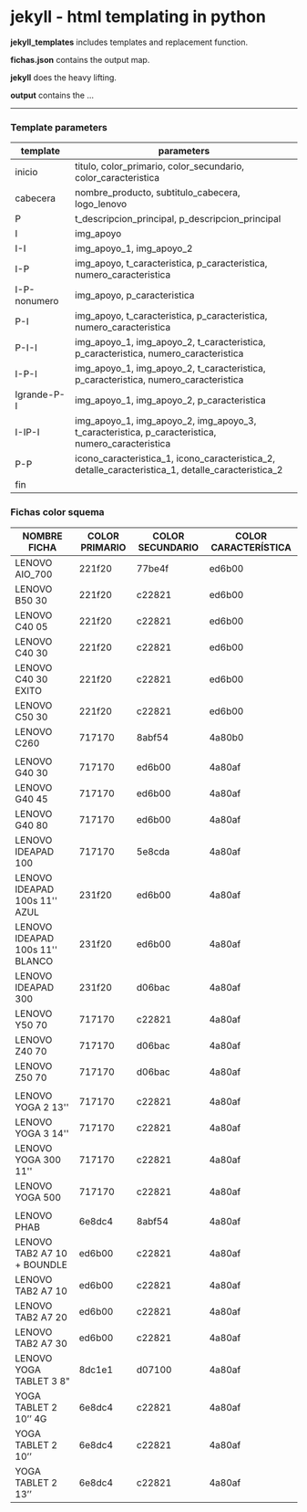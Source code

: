 # jekyll - html templating in python

**jekyll_templates** includes templates and replacement function.

**fichas.json** contains the output map.

**jekyll** does the heavy lifting.

**output** contains the ...

---

### Template parameters

| template     | parameters                                                                                         |
|--------------|----------------------------------------------------------------------------------------------------|
| inicio       | titulo, color_primario, color_secundario, color_caracteristica                                     |
| cabecera     | nombre_producto, subtitulo_cabecera, logo_lenovo                                                   |
| P            | t_descripcion_principal, p_descripcion_principal                                                   |
| I            | img_apoyo                                                                                          |
| I-I          | img_apoyo_1, img_apoyo_2                                                                           |
| I-P          | img_apoyo, t_caracteristica, p_caracteristica, numero_caracteristica                               |
| I-P-nonumero | img_apoyo, p_caracteristica                                                                        |
| P-I          | img_apoyo, t_caracteristica, p_caracteristica, numero_caracteristica                               |
| P-I-I        | img_apoyo_1, img_apoyo_2, t_caracteristica, p_caracteristica, numero_caracteristica                |
| I-P-I        | img_apoyo_1, img_apoyo_2, t_caracteristica, p_caracteristica, numero_caracteristica                |
| Igrande-P-I  | img_apoyo_1, img_apoyo_2, p_caracteristica                                       |
| I-IP-I       | img_apoyo_1, img_apoyo_2, img_apoyo_3, t_caracteristica, p_caracteristica, numero_caracteristica   |
| P-P          | icono_caracteristica_1, icono_caracteristica_2, detalle_caracteristica_1, detalle_caracteristica_2 |
| fin          |                                                                                                    |


### Fichas color squema

| NOMBRE FICHA                    | COLOR PRIMARIO | COLOR SECUNDARIO | COLOR CARACTERÍSTICA |
|---------------------------------|----------------|------------------|----------------------|
| LENOVO AIO_700                  | 221f20         | 77be4f           | ed6b00               |
| LENOVO B50 30                   | 221f20         | c22821           | ed6b00               |
| LENOVO C40 05                   | 221f20         | c22821           | ed6b00               |
| LENOVO C40 30                   | 221f20         | c22821           | ed6b00               |
| LENOVO C40 30 EXITO             | 221f20         | c22821           | ed6b00               |
| LENOVO C50 30                   | 221f20         | c22821           | ed6b00               |
| LENOVO C260                     | 717170         | 8abf54           | 4a80b0               |
|                                 |                |                  |                      |
| LENOVO G40 30                   | 717170         | ed6b00           | 4a80af               |
| LENOVO G40 45                   | 717170         | ed6b00           | 4a80af               |
| LENOVO G40 80                   | 717170         | ed6b00           | 4a80af               |
| LENOVO IDEAPAD 100              | 717170         | 5e8cda           | 4a80af               |
| LENOVO IDEAPAD 100s 11'' AZUL   | 231f20         | ed6b00           | 4a80af               |
| LENOVO IDEAPAD 100s 11'' BLANCO | 231f20         | ed6b00           | 4a80af               |
| LENOVO IDEAPAD 300              | 231f20         | d06bac           | 4a80af               |
| LENOVO Y50 70                   | 717170         | c22821           | 4a80af               |
| LENOVO Z40 70                   | 717170         | d06bac           | 4a80af               |
| LENOVO Z50 70                   | 717170         | d06bac           | 4a80af               |
|                                 |                |                  |                      |
| LENOVO YOGA 2 13''              | 717170         | c22821           | 4a80af               |
| LENOVO YOGA 3 14''              | 717170         | c22821           | 4a80af               |
| LENOVO YOGA 300 11''            | 717170         | c22821           | 4a80af               |
| LENOVO YOGA 500                 | 717170         | c22821           | 4a80af               |
|                                 |                |                  |                      |
| LENOVO PHAB                     | 6e8dc4         | 8abf54           | 4a80af               |
| LENOVO TAB2 A7 10 + BOUNDLE     | ed6b00         | c22821           | 4a80af               |
| LENOVO TAB2 A7 10               | ed6b00         | c22821           | 4a80af               |
| LENOVO TAB2 A7 20               | ed6b00         | c22821           | 4a80af               |
| LENOVO TAB2 A7 30               | ed6b00         | c22821           | 4a80af               |
| LENOVO YOGA TABLET 3 8"         | 8dc1e1         | d07100           | 4a80af               |
| YOGA TABLET 2 10’’ 4G           | 6e8dc4         | c22821           | 4a80af               |
| YOGA TABLET 2 10’’              | 6e8dc4         | c22821           | 4a80af               |
| YOGA TABLET 2 13’’              | 6e8dc4         | c22821           | 4a80af               |
